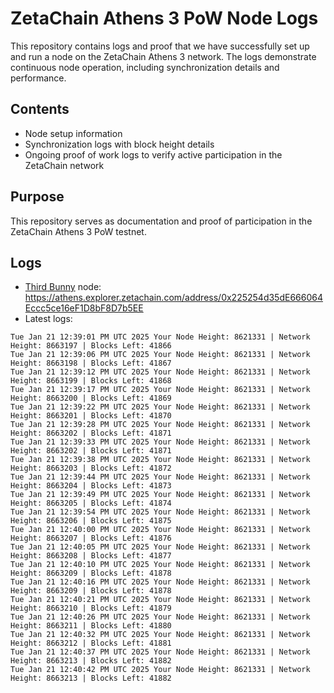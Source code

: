 # ZetaChain Athens 3 PoW Node Logs
This repository contains logs and proof that we have successfully set up and run a node on the ZetaChain Athens 3 network. The logs demonstrate continuous node operation, including synchronization details and performance.

## Contents
- Node setup information
- Synchronization logs with block height details
- Ongoing proof of work logs to verify active participation in the ZetaChain network

## Purpose
This repository serves as documentation and proof of participation in the ZetaChain Athens 3 PoW testnet.

## Logs

- [Third Bunny](https://thirdbunny.xyz/) node: https://athens.explorer.zetachain.com/address/0x225254d35dE666064Eccc5ce16eF1D8bF8D7b5EE
- Latest logs:
```
Tue Jan 21 12:39:01 PM UTC 2025 Your Node Height: 8621331 | Network Height: 8663197 | Blocks Left: 41866
Tue Jan 21 12:39:06 PM UTC 2025 Your Node Height: 8621331 | Network Height: 8663198 | Blocks Left: 41867
Tue Jan 21 12:39:12 PM UTC 2025 Your Node Height: 8621331 | Network Height: 8663199 | Blocks Left: 41868
Tue Jan 21 12:39:17 PM UTC 2025 Your Node Height: 8621331 | Network Height: 8663200 | Blocks Left: 41869
Tue Jan 21 12:39:22 PM UTC 2025 Your Node Height: 8621331 | Network Height: 8663201 | Blocks Left: 41870
Tue Jan 21 12:39:28 PM UTC 2025 Your Node Height: 8621331 | Network Height: 8663202 | Blocks Left: 41871
Tue Jan 21 12:39:33 PM UTC 2025 Your Node Height: 8621331 | Network Height: 8663202 | Blocks Left: 41871
Tue Jan 21 12:39:38 PM UTC 2025 Your Node Height: 8621331 | Network Height: 8663203 | Blocks Left: 41872
Tue Jan 21 12:39:44 PM UTC 2025 Your Node Height: 8621331 | Network Height: 8663204 | Blocks Left: 41873
Tue Jan 21 12:39:49 PM UTC 2025 Your Node Height: 8621331 | Network Height: 8663205 | Blocks Left: 41874
Tue Jan 21 12:39:54 PM UTC 2025 Your Node Height: 8621331 | Network Height: 8663206 | Blocks Left: 41875
Tue Jan 21 12:40:00 PM UTC 2025 Your Node Height: 8621331 | Network Height: 8663207 | Blocks Left: 41876
Tue Jan 21 12:40:05 PM UTC 2025 Your Node Height: 8621331 | Network Height: 8663208 | Blocks Left: 41877
Tue Jan 21 12:40:10 PM UTC 2025 Your Node Height: 8621331 | Network Height: 8663209 | Blocks Left: 41878
Tue Jan 21 12:40:16 PM UTC 2025 Your Node Height: 8621331 | Network Height: 8663209 | Blocks Left: 41878
Tue Jan 21 12:40:21 PM UTC 2025 Your Node Height: 8621331 | Network Height: 8663210 | Blocks Left: 41879
Tue Jan 21 12:40:26 PM UTC 2025 Your Node Height: 8621331 | Network Height: 8663211 | Blocks Left: 41880
Tue Jan 21 12:40:32 PM UTC 2025 Your Node Height: 8621331 | Network Height: 8663212 | Blocks Left: 41881
Tue Jan 21 12:40:37 PM UTC 2025 Your Node Height: 8621331 | Network Height: 8663213 | Blocks Left: 41882
Tue Jan 21 12:40:42 PM UTC 2025 Your Node Height: 8621331 | Network Height: 8663213 | Blocks Left: 41882
```
